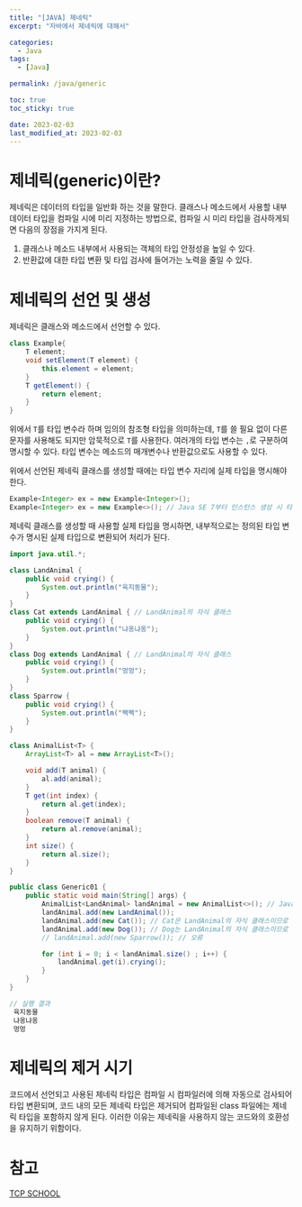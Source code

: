 ```yaml
---
title: "[JAVA] 제네릭"
excerpt: "자바에서 제네릭에 대해서"

categories:
  - Java
tags:
  - [Java]

permalink: /java/generic

toc: true
toc_sticky: true

date: 2023-02-03
last_modified_at: 2023-02-03
---
```


# 제네릭(generic)이란?

제네릭은 데이터의 타입을 일반화 하는 것을 말한다. 클래스나 메소드에서 사용할 내부 데이터 타입을 컴파일 시에 미리 지정하는 방법으로, 컴파일 시 미리 타입을 검사하게되면 다음의 장점을 가지게 된다.
 1. 클래스나 메소드 내부에서 사용되는 객체의 타입 안정성을 높일 수 있다.
 2. 반환값에 대한 타입 변환 및 타입 검사에 들어가는 노력을 줄일 수 있다.

# 제네릭의 선언 및 생성

제네릭은 클래스와 메소드에서 선언할 수 있다.

```java
class Example{
    T element;
    void setElement(T element) {
        this.element = element;
    }
    T getElement() {
        return element;
    }
}
```

위에서 `T`를 타입 변수라 하며 임의의 참조형 타입을 의미하는데, `T`를 쓸 필요 없이 다른 문자를 사용해도 되지만 암묵적으로 `T`를 사용한다. 여러개의 타입 변수는 `,`로 구분하여 명시할 수 있다. 타입 변수는 메소드의 매개변수나 반환값으로도 사용할 수 있다.

위에서 선언된 제네릭 클래스를 생성할 때에는 타입 변수 자리에 실제 타입을 명시해야 한다.

```java
Example<Integer> ex = new Example<Integer>();
Example<Integer> ex = new Example<>(); // Java SE 7부터 인스턴스 생성 시 타입 추정을 지원해서 생략도 가능
```

제네릭 클래스를 생성할 때 사용할 실제 타입을 명시하면, 내부적으로는 정의된 타입 변수가 명시된 실제 타입으로 변환되어 처리가 된다.

```java
import java.util.*;

class LandAnimal { 
    public void crying() { 
        System.out.println("육지동물"); 
    } 
}
class Cat extends LandAnimal { // LandAnimal의 자식 클래스
    public void crying() { 
        System.out.println("냐옹냐옹"); 
    } 
}
class Dog extends LandAnimal { // LandAnimal의 자식 클래스
    public void crying() { 
        System.out.println("멍멍"); 
    } 
}
class Sparrow { 
    public void crying() { 
        System.out.println("짹짹"); 
    } 
}

class AnimalList<T> {
    ArrayList<T> al = new ArrayList<T>();

    void add(T animal) { 
        al.add(animal); 
    }
    T get(int index) { 
        return al.get(index); 
    }
    boolean remove(T animal) { 
        return al.remove(animal); 
    }
    int size() { 
        return al.size(); 
    }
}

public class Generic01 {
    public static void main(String[] args) {
        AnimalList<LandAnimal> landAnimal = new AnimalList<>(); // Java SE 7부터 생략가능
        landAnimal.add(new LandAnimal());
        landAnimal.add(new Cat()); // Cat은 LandAnimal의 자식 클래스이므로 추가 가능
        landAnimal.add(new Dog()); // Dog는 LandAnimal의 자식 클래스이므로 추가 가능
        // landAnimal.add(new Sparrow()); // 오류

        for (int i = 0; i < landAnimal.size() ; i++) {
            landAnimal.get(i).crying();
        }
    }
}

// 실행 결과 
 육지동물
 냐옹냐옹
 멍멍
```

# 제네릭의 제거 시기

코드에서 선언되고 사용된 제네릭 타입은 컴파일 시 컴파일러에 의해 자동으로 검사되어 타입 변환되며, 코드 내의 모든 제네릭 타입은 제거되어 컴파일된 class 파일에는 제네릭 타입을 포함하지 않게 된다. 이러한 이유는 제네릭을 사용하지 않는 코드와의 호환성을 유지하기 위함이다.

# 참고

[TCP SCHOOL](http://www.tcpschool.com/java/java_generic_concept)
